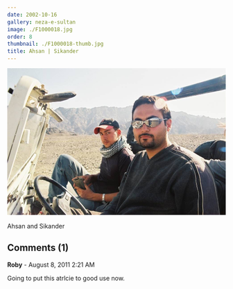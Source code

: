```yaml
---
date: 2002-10-16
gallery: neza-e-sultan
image: ./F1000018.jpg
order: 8
thumbnail: ./F1000018-thumb.jpg
title: Ahsan | Sikander
---
```


![Ahsan | Sikander](./F1000018.jpg)

Ahsan and Sikander

<div id="comments">

## Comments (1)

<div id="comment">

**Roby** - August  8, 2011  2:21 AM

Going to put this atrlcie to good use now.

</div>

</div>